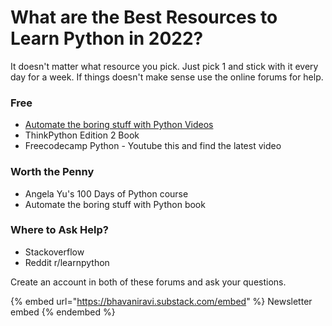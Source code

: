 # What are the Best Resources to Learn Python in 2022?

It doesn't matter what resource you pick. Just pick 1 and stick with it every day for a week. If things doesn't make sense use the online forums for help.

### Free

* [Automate the boring stuff with Python Videos](https://www.youtube.com/watch?v=1F\_OgqRuSdI\&list=PL0-84-yl1fUnRuXGFe\_F7qSH1LEnn9LkW)
* ThinkPython Edition 2 Book
* Freecodecamp Python - Youtube this and find the latest video

### Worth the Penny

* Angela Yu's 100 Days of Python course
* Automate the boring stuff with Python book

### Where to Ask Help?

* Stackoverflow
* Reddit r/learnpython

Create an account in both of these forums and ask your questions.



{% embed url="https://bhavaniravi.substack.com/embed" %}
Newsletter embed
{% endembed %}
